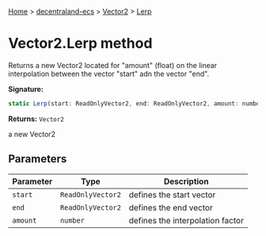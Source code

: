 [Home](./index) &gt; [decentraland-ecs](./decentraland-ecs.md) &gt; [Vector2](./decentraland-ecs.vector2.md) &gt; [Lerp](./decentraland-ecs.vector2.lerp.md)

# Vector2.Lerp method

Returns a new Vector2 located for "amount" (float) on the linear interpolation between the vector "start" adn the vector "end".

**Signature:**
```javascript
static Lerp(start: ReadOnlyVector2, end: ReadOnlyVector2, amount: number): Vector2;
```
**Returns:** `Vector2`

a new Vector2

## Parameters

|  Parameter | Type | Description |
|  --- | --- | --- |
|  `start` | `ReadOnlyVector2` | defines the start vector |
|  `end` | `ReadOnlyVector2` | defines the end vector |
|  `amount` | `number` | defines the interpolation factor |

